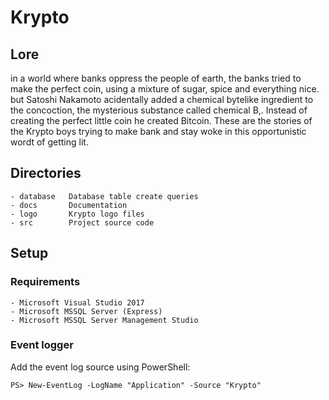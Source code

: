# Krypto

## Lore
in a world where banks oppress the people of earth, the banks tried to make the perfect coin, using a mixture of sugar, spice and everything nice. but Satoshi Nakamoto acidentally added a chemical bytelike ingredient to the concoction, the  mysterious substance called chemical B,. Instead of creating the perfect little coin he created Bitcoin. 
These are the stories of the Krypto boys trying to make bank and stay woke in this opportunistic wordt of getting lit.

## Directories

    - database   Database table create queries
    - docs       Documentation
    - logo       Krypto logo files
    - src        Project source code 

## Setup

### Requirements

    - Microsoft Visual Studio 2017
    - Microsoft MSSQL Server (Express)
    - Microsoft MSSQL Server Management Studio

### Event logger

Add the event log source using PowerShell:

    PS> New-EventLog -LogName "Application" -Source "Krypto"